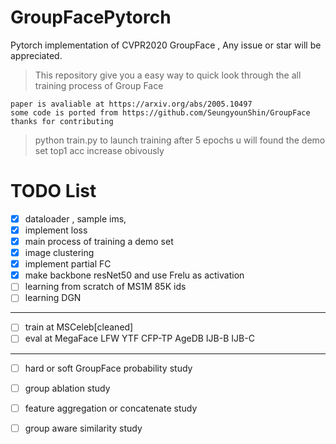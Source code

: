 # GroupFacePytorch
Pytorch implementation of CVPR2020 GroupFace , Any issue or star will be appreciated.

> This repository give you a easy way to quick look through the all training process of Group Face


```
paper is avaliable at https://arxiv.org/abs/2005.10497
some code is ported from https://github.com/SeungyounShin/GroupFace
thanks for contributing
```

> python train.py to launch training after 5 epochs u will found the demo set top1 acc increase obivously

# TODO List
- [x] dataloader , sample ims,
- [x] implement loss  
- [x] main process of training a demo set
- [x] image clustering
- [x] implement partial FC
- [x] make backbone resNet50 and use Frelu as activation  
- [ ] learning from scratch of MS1M 85K ids
- [ ] learning DGN
--------------------------------------
- [ ] train at MSCeleb[cleaned] 
- [ ] eval at MegaFace LFW YTF CFP-TP AgeDB IJB-B IJB-C 
--------------------------------------
- [ ] hard or soft GroupFace probability study  
- [ ] group ablation study
- [ ] feature aggregation or concatenate study
- [ ] group aware similarity study



